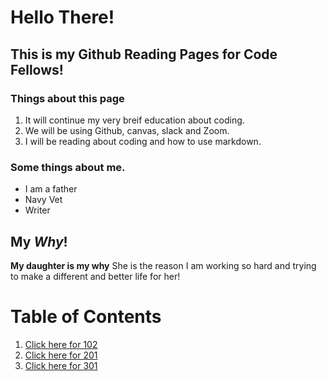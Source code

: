 # Hello There! 

## This is my Github Reading Pages for Code Fellows! 

### Things about this page
1. It will continue my very breif education about coding. 
1. We will be using Github, canvas, slack and Zoom. 
1. I will be reading about coding and how to use markdown. 

### Some things about me. 
* I am a father 
* Navy Vet 
* Writer 

## My *Why*! 
**My daughter is my why** She is the reason I am working so hard and trying to make a different and better life for her! 

# Table of Contents
1. [Click here for 102](class-03.md)
1. [Click here for 201](class.03.md) 
1. [Click here for 301](class301.1.md)